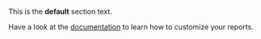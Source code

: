 This is the **default** section text.

Have a look at the [documentation](https://vulnman.github.io/vulnman/topics/customization/report.html) to learn how to customize your reports.
